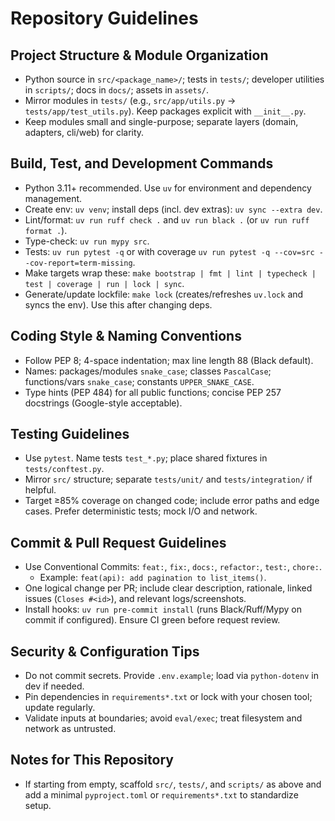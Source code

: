 # Repository Guidelines

## Project Structure & Module Organization
- Python source in `src/<package_name>/`; tests in `tests/`; developer utilities in `scripts/`; docs in `docs/`; assets in `assets/`.
- Mirror modules in `tests/` (e.g., `src/app/utils.py` → `tests/app/test_utils.py`). Keep packages explicit with `__init__.py`.
- Keep modules small and single-purpose; separate layers (domain, adapters, cli/web) for clarity.

## Build, Test, and Development Commands
- Python 3.11+ recommended. Use `uv` for environment and dependency management.
- Create env: `uv venv`; install deps (incl. dev extras): `uv sync --extra dev`.
- Lint/format: `uv run ruff check .` and `uv run black .` (or `uv run ruff format .`).
- Type-check: `uv run mypy src`.
- Tests: `uv run pytest -q` or with coverage `uv run pytest -q --cov=src --cov-report=term-missing`.
- Make targets wrap these: `make bootstrap | fmt | lint | typecheck | test | coverage | run | lock | sync`.
- Generate/update lockfile: `make lock` (creates/refreshes `uv.lock` and syncs the env). Use this after changing deps.

## Coding Style & Naming Conventions
- Follow PEP 8; 4-space indentation; max line length 88 (Black default).
- Names: packages/modules `snake_case`; classes `PascalCase`; functions/vars `snake_case`; constants `UPPER_SNAKE_CASE`.
- Type hints (PEP 484) for all public functions; concise PEP 257 docstrings (Google-style acceptable).

## Testing Guidelines
- Use `pytest`. Name tests `test_*.py`; place shared fixtures in `tests/conftest.py`.
- Mirror `src/` structure; separate `tests/unit/` and `tests/integration/` if helpful.
- Target ≥85% coverage on changed code; include error paths and edge cases. Prefer deterministic tests; mock I/O and network.

## Commit & Pull Request Guidelines
- Use Conventional Commits: `feat:`, `fix:`, `docs:`, `refactor:`, `test:`, `chore:`.
  - Example: `feat(api): add pagination to list_items()`.
- One logical change per PR; include clear description, rationale, linked issues (`Closes #<id>`), and relevant logs/screenshots.
- Install hooks: `uv run pre-commit install` (runs Black/Ruff/Mypy on commit if configured). Ensure CI green before request review.

## Security & Configuration Tips
- Do not commit secrets. Provide `.env.example`; load via `python-dotenv` in dev if needed.
- Pin dependencies in `requirements*.txt` or lock with your chosen tool; update regularly.
- Validate inputs at boundaries; avoid `eval/exec`; treat filesystem and network as untrusted.

## Notes for This Repository
- If starting from empty, scaffold `src/`, `tests/`, and `scripts/` as above and add a minimal `pyproject.toml` or `requirements*.txt` to standardize setup.
